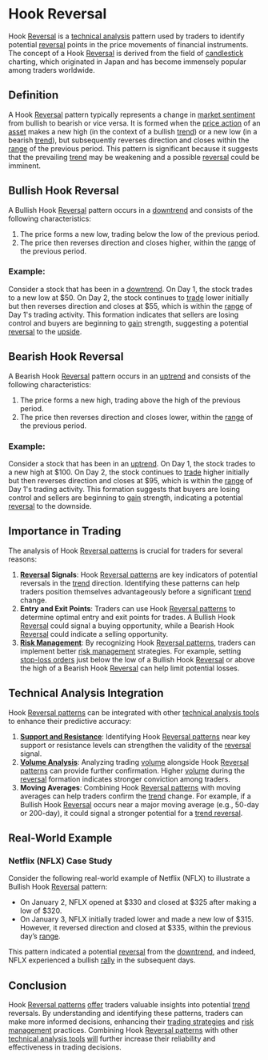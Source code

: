# Hook Reversal

Hook [Reversal](../r/reversal.md) is a [technical analysis](../t/technical_analysis.md) pattern used by traders to identify potential [reversal](../r/reversal.md) points in the price movements of financial instruments. The concept of a Hook [Reversal](../r/reversal.md) is derived from the field of [candlestick](../c/candlestick.md) charting, which originated in Japan and has become immensely popular among traders worldwide.

## Definition

A Hook [Reversal](../r/reversal.md) pattern typically represents a change in [market sentiment](../m/market_sentiment.md) from bullish to bearish or vice versa. It is formed when the [price action](../p/price_action.md) of an [asset](../a/asset.md) makes a new high (in the context of a bullish [trend](../t/trend.md)) or a new low (in a bearish [trend](../t/trend.md)), but subsequently reverses direction and closes within the [range](../r/range.md) of the previous period. This pattern is significant because it suggests that the prevailing [trend](../t/trend.md) may be weakening and a possible [reversal](../r/reversal.md) could be imminent.

## Bullish Hook Reversal

A Bullish Hook [Reversal](../r/reversal.md) pattern occurs in a [downtrend](../d/downtrend.md) and consists of the following characteristics:

1. The price forms a new low, trading below the low of the previous period.
2. The price then reverses direction and closes higher, within the [range](../r/range.md) of the previous period.

### Example:
Consider a stock that has been in a [downtrend](../d/downtrend.md). On Day 1, the stock trades to a new low at $50. On Day 2, the stock continues to [trade](../t/trade.md) lower initially but then reverses direction and closes at $55, which is within the [range](../r/range.md) of Day 1's trading activity. This formation indicates that sellers are losing control and buyers are beginning to [gain](../g/gain.md) strength, suggesting a potential [reversal](../r/reversal.md) to the [upside](../u/upside.md).

## Bearish Hook Reversal

A Bearish Hook [Reversal](../r/reversal.md) pattern occurs in an [uptrend](../u/uptrend.md) and consists of the following characteristics:

1. The price forms a new high, trading above the high of the previous period.
2. The price then reverses direction and closes lower, within the [range](../r/range.md) of the previous period.

### Example:
Consider a stock that has been in an [uptrend](../u/uptrend.md). On Day 1, the stock trades to a new high at $100. On Day 2, the stock continues to [trade](../t/trade.md) higher initially but then reverses direction and closes at $95, which is within the [range](../r/range.md) of Day 1's trading activity. This formation suggests that buyers are losing control and sellers are beginning to [gain](../g/gain.md) strength, indicating a potential [reversal](../r/reversal.md) to the downside.

## Importance in Trading

The analysis of Hook [Reversal patterns](../r/reversal_patterns.md) is crucial for traders for several reasons:

1. **[Reversal](../r/reversal.md) Signals**: Hook [Reversal patterns](../r/reversal_patterns.md) are key indicators of potential reversals in the [trend](../t/trend.md) direction. Identifying these patterns can help traders position themselves advantageously before a significant [trend](../t/trend.md) change.
2. **Entry and Exit Points**: Traders can use Hook [Reversal patterns](../r/reversal_patterns.md) to determine optimal entry and exit points for trades. A Bullish Hook [Reversal](../r/reversal.md) could signal a buying opportunity, while a Bearish Hook [Reversal](../r/reversal.md) could indicate a selling opportunity.
3. **[Risk Management](../r/risk_management.md)**: By recognizing Hook [Reversal patterns](../r/reversal_patterns.md), traders can implement better [risk management](../r/risk_management.md) strategies. For example, setting [stop-loss orders](../s/stop-loss_orders.md) just below the low of a Bullish Hook [Reversal](../r/reversal.md) or above the high of a Bearish Hook [Reversal](../r/reversal.md) can help limit potential losses.

## Technical Analysis Integration

Hook [Reversal patterns](../r/reversal_patterns.md) can be integrated with other [technical analysis tools](../t/technical_analysis_tools.md) to enhance their predictive accuracy:

1. **[Support and Resistance](../s/support_and_resistance.md)**: Identifying Hook [Reversal patterns](../r/reversal_patterns.md) near key support or resistance levels can strengthen the validity of the [reversal](../r/reversal.md) signal.
2. **[Volume Analysis](../v/volume_analysis.md)**: Analyzing trading [volume](../v/volume.md) alongside Hook [Reversal patterns](../r/reversal_patterns.md) can provide further confirmation. Higher [volume](../v/volume.md) during the [reversal](../r/reversal.md) formation indicates stronger conviction among traders.
3. **Moving Averages**: Combining Hook [Reversal patterns](../r/reversal_patterns.md) with moving averages can help traders confirm the [trend](../t/trend.md) change. For example, if a Bullish Hook [Reversal](../r/reversal.md) occurs near a major moving average (e.g., 50-day or 200-day), it could signal a stronger potential for a [trend reversal](../t/trend_reversal.md).

## Real-World Example

### Netflix (NFLX) Case Study

Consider the following real-world example of Netflix (NFLX) to illustrate a Bullish Hook [Reversal](../r/reversal.md) pattern:

- On January 2, NFLX opened at $330 and closed at $325 after making a low of $320.
- On January 3, NFLX initially traded lower and made a new low of $315. However, it reversed direction and closed at $335, within the previous day’s [range](../r/range.md).

This pattern indicated a potential [reversal](../r/reversal.md) from the [downtrend](../d/downtrend.md), and indeed, NFLX experienced a bullish [rally](../r/rally.md) in the subsequent days.

## Conclusion

Hook [Reversal patterns](../r/reversal_patterns.md) [offer](../o/offer.md) traders valuable insights into potential [trend](../t/trend.md) reversals. By understanding and identifying these patterns, traders can make more informed decisions, enhancing their [trading strategies](../t/trading_strategies.md) and [risk management](../r/risk_management.md) practices. Combining Hook [Reversal patterns](../r/reversal_patterns.md) with other [technical analysis tools](../t/technical_analysis_tools.md) [will](../w/will.md) further increase their reliability and effectiveness in trading decisions.